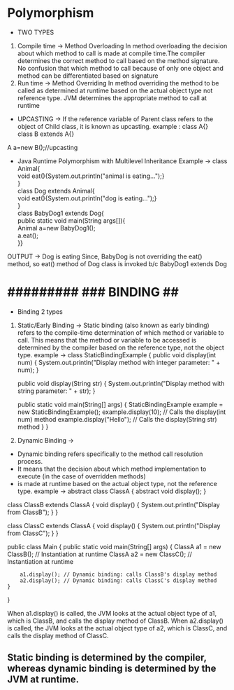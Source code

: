 
# Polymorphism
* TWO TYPES
1) Compile time -> Method Overloading
   In method overloading the decision about which method to call is made at compile time.The compiler determines
   the correct method to call based on the method signature.
   No confusion that which method to call because of only one object and method can be differentiated based on signature
2) Run time -> Method Overriding
   In method overriding the method to be called as determined at runtime based on the actual object type not reference
   type. JVM determines the appropriate method to call at runtime

* UPCASTING -> If the reference variable of Parent class refers to the object of Child class, it is known as upcasting.
  example :
  class A{}  
  class B extends A{}

A a=new B();//upcasting

* Java Runtime Polymorphism with Multilevel Inheritance
  Example ->
  class Animal{  
  void eat(){System.out.println("animal is eating...");}  
  }  
  class Dog extends Animal{  
  void eat(){System.out.println("dog is eating...");}  
  }  
  class BabyDog1 extends Dog{  
  public static void main(String args[]){  
  Animal a=new BabyDog1();  
  a.eat();  
  }}

OUTPUT -> Dog is eating
Since, BabyDog is not overriding the eat() method, so eat() method of Dog class is invoked b/c BabyDog1 extends Dog


# #########  ### BINDING ## ################################
* Binding 2 types
1) Static/Early Binding -> Static binding (also known as early binding) refers to the compile-time determination of
   which method or variable to call. This means that the method or variable to be accessed is determined by the compiler
   based on the reference type, not the object type.
   example ->
   class StaticBindingExample {
   public void display(int num) {
   System.out.println("Display method with integer parameter: " + num);
   }

   public void display(String str) {
   System.out.println("Display method with string parameter: " + str);
   }

   public static void main(String[] args) {
   StaticBindingExample example = new StaticBindingExample();
   example.display(10); // Calls the display(int num) method
   example.display("Hello"); // Calls the display(String str) method
   }
   }
2) Dynamic Binding ->
* Dynamic binding refers specifically to the method call resolution process.
* It means that the decision about which method implementation to execute (in the case of overridden methods)
* is made at runtime based on the actual object type, not the reference type.
  example ->
  abstract class ClassA {
  abstract void display();
  }

class ClassB extends ClassA {
void display() {
System.out.println("Display from ClassB");
}
}

class ClassC extends ClassA {
void display() {
System.out.println("Display from ClassC");
}
}

public class Main {
public static void main(String[] args) {
ClassA a1 = new ClassB(); // Instantiation at runtime
ClassA a2 = new ClassC(); // Instantiation at runtime

        a1.display(); // Dynamic binding: calls ClassB's display method
        a2.display(); // Dynamic binding: calls ClassC's display method
    }
}

When a1.display() is called,
the JVM looks at the actual object type of a1, which is ClassB, and calls the display method of ClassB.
When a2.display() is called,
the JVM looks at the actual object type of a2, which is ClassC, and calls the display method of ClassC.

## Static binding is determined by the compiler, whereas dynamic binding is determined by the JVM at runtime.
# ################################################################################################################